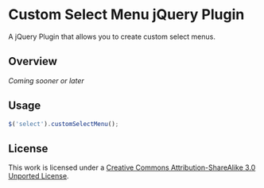 # Custom Select Menu jQuery Plugin

A jQuery Plugin that allows you to create custom select menus.

## Overview

*Coming sooner or later*

## Usage

```javascript
$('select').customSelectMenu();
```

## License

This work is licensed under a [Creative Commons Attribution-ShareAlike 3.0 Unported License](http://creativecommons.org/licenses/by-sa/3.0/).